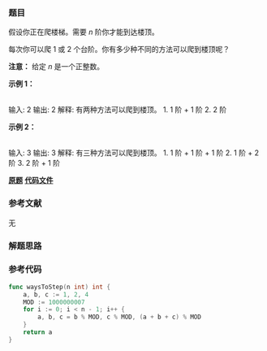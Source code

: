 ### 题目
假设你正在爬楼梯。需要 _n_  阶你才能到达楼顶。

每次你可以爬 1 或 2 个台阶。你有多少种不同的方法可以爬到楼顶呢？

**注意：** 给定 _n_ 是一个正整数。

**示例 1：**


​    
    输入: 2
    输出: 2
    解释: 有两种方法可以爬到楼顶。
    1.  1 阶 + 1 阶
    2.  2 阶

**示例 2：**


​    
    输入: 3
    输出: 3
    解释: 有三种方法可以爬到楼顶。
    1.  1 阶 + 1 阶 + 1 阶
    2.  1 阶 + 2 阶
    3.  2 阶 + 1 阶


 **[原题](https://leetcode-cn.com/problems/climbing-stairs/)**    **[代码文件](https://github.com/LZH139/leetcode_Go/blob/master/src/DynamicProgramming/simple/ClimbingStairs/ClimbingStairs.go)**


### 参考文献
无

### 解题思路




### 参考代码

```go
func waysToStep(n int) int {
    a, b, c := 1, 2, 4
    MOD := 1000000007
    for i := 0; i < n - 1; i++ {
        a, b, c = b % MOD, c % MOD, (a + b + c) % MOD
    }
    return a
}

```




